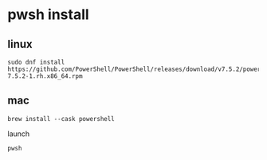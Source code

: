 
# pwsh install


## linux

```
sudo dnf install https://github.com/PowerShell/PowerShell/releases/download/v7.5.2/powershell-7.5.2-1.rh.x86_64.rpm
```


## mac

```
brew install --cask powershell
```

launch

```
pwsh
```



